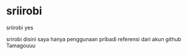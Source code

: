 # sriirobi
sriirobi yes


srirobi disini saya hanya penggunaan pribadi referensi dari akun github Tamagouuu


